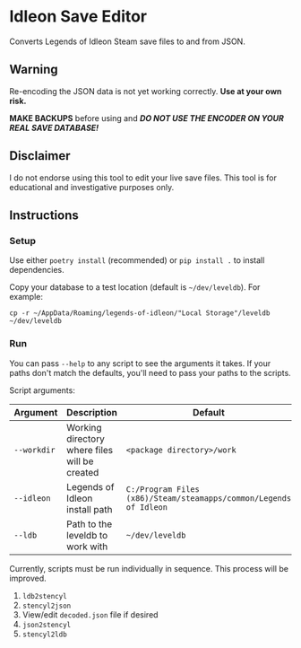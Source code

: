 # Idleon Save Editor

Converts Legends of Idleon Steam save files to and from JSON.

## Warning

Re-encoding the JSON data is not yet working correctly. **Use at your own risk.**

**MAKE BACKUPS** before using and ***DO NOT USE THE ENCODER ON YOUR REAL SAVE DATABASE!***

## Disclaimer

I do not endorse using this tool to edit your live save files. 
This tool is for educational and investigative purposes only.

## Instructions

### Setup

Use either `poetry install` (recommended) or `pip install .` to install dependencies.

Copy your database to a test location (default is `~/dev/leveldb`). For example:

```
cp -r ~/AppData/Roaming/legends-of-idleon/"Local Storage"/leveldb ~/dev/leveldb
```

### Run

You can pass `--help` to any script to see the arguments it takes.
If your paths don't match the defaults, you'll need to pass your paths to the scripts.

Script arguments:

| Argument    | Description                                   | Default                                                           |
| ----------  | --------------------------------------------- | ----------------------------------------------------------------- |
| `--workdir` | Working directory where files will be created | `<package directory>/work`                                        |
| `--idleon`  | Legends of Idleon install path                | `C:/Program Files (x86)/Steam/steamapps/common/Legends of Idleon` |
| `--ldb`     | Path to the leveldb to work with              | `~/dev/leveldb`                                                   |

Currently, scripts must be run individually in sequence. This process will be improved.

1. `ldb2stencyl`
2. `stencyl2json`
3. View/edit `decoded.json` file if desired
4. `json2stencyl`
5. `stencyl2ldb`
